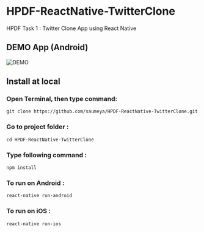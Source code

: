 # HPDF-ReactNative-TwitterClone
HPDF Task 1 : Twitter Clone App using React Native

## DEMO App (Android) 
![DEMO](https://user-images.githubusercontent.com/17771352/34328945-cee861f0-e914-11e7-8eb2-405306e1fb51.gif)
## Install at local
### Open Terminal, then type command:

`git clone https://github.com/saumeya/HPDF-ReactNative-TwitterClone.git`

### Go to project folder :

`cd HPDF-ReactNative-TwitterClone`

### Type following command :

`npm install`

### To run on Android :

`react-native run-android`

### To run on iOS :

`react-native run-ios`
